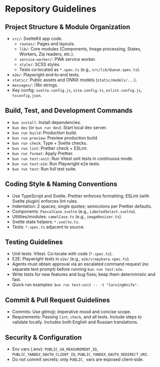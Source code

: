 # Repository Guidelines

## Project Structure & Module Organization

- `src/`: SvelteKit app code.
  - `routes/`: Pages and layouts.
  - `lib/`: Core modules (Components, Image processing, States, Workers, Zip readers, etc.).
  - `service-worker/`: PWA service worker.
  - `style/`: SCSS styles.
  - Tests co‑located as `*.spec.ts` (e.g., `src/lib/Queue.spec.ts`).
- `e2e/`: Playwright end‑to‑end tests.
- `static/`: Public assets and ONNX models (`static/models/...`).
- `messages/`: i18n strings.
- Key config: `svelte.config.js`, `vite.config.ts`, `eslint.config.js`, `tsconfig.json`.

## Build, Test, and Development Commands

- `bun install`: Install dependencies.
- `bun dev` (or `bun run dev`): Start local dev server.
- `bun run build`: Production build.
- `bun run preview`: Preview production build.
- `bun run check`: Type + Svelte checks.
- `bun run lint`: Prettier check + ESLint.
- `bun run format`: Apply Prettier.
- `bun run test:unit`: Run Vitest unit tests in continuous mode.
- `bun run test:e2e`: Run Playwright e2e tests.
- `bun run test`: Run full test suite.

## Coding Style & Naming Conventions

- Use TypeScript and Svelte. Prettier enforces formatting; ESLint (with Svelte plugin) enforces lint rules.
- Indentation: 2 spaces; single quotes; semicolons per Prettier defaults.
- Components: `PascalCase.svelte` (e.g., `LabeledSelect.svelte`).
- Utilities/modules: `camelCase.ts` (e.g., `imageResizer.ts`).
- Svelte state helpers: `*.svelte.ts`.
- Tests: `*.spec.ts` adjacent to source.

## Testing Guidelines

- Unit tests: Vitest. Co‑locate with code (`*.spec.ts`).
- E2E: Playwright tests in `e2e/` (e.g., `e2e/cropybara.spec.ts`).
- Agents must obtain approval via an escalated command request (no separate text prompt) before running `bun run test:e2e`.
- Write tests for new features and bug fixes; keep them deterministic and fast.
- Quick run examples: `bun run test:unit -- -t "CarvingKnife"`.

## Commit & Pull Request Guidelines

- Commits: Use gitmoji; imperative mood and concise scope.
- Requirements: Passing `lint`, `check`, and all tests. Include steps to validate locally. Includes both English and Russian translations.

## Security & Configuration

- Env vars (.env): `PUBLIC_GA_MEASUREMENT_ID`, `PUBLIC_YANDEX_OAUTH_CLIENT_ID`, `PUBLIC_YANDEX_OAUTH_REDIRECT_URI`.
- Do not commit secrets; only `PUBLIC_` vars are exposed client‑side.
